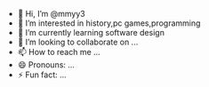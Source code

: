 - 👋 Hi, I’m @mmyy3
- 👀 I’m interested in history,pc games,programming
- 🌱 I’m currently learning software design
- 💞️ I’m looking to collaborate on ...
- 📫 How to reach me ...
- 😄 Pronouns: ...
- ⚡ Fun fact: ...

<!---
mmyy3/mmyy3 is a ✨ special ✨ repository because its `README.md` (this file) appears on your GitHub profile.
You can click the Preview link to take a look at your changes.
--->
